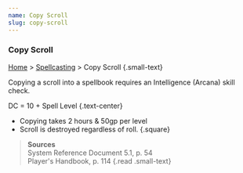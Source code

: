 ```yaml
---
name: Copy Scroll
slug: copy-scroll
---
```

### Copy Scroll
[Home](dm-operations-center) > [Spellcasting](spellcasting) > Copy Scroll {.small-text}

Copying a scroll into a spellbook requires an Intelligence (Arcana) skill check.

 DC = 10 + Spell Level {.text-center}
 
- Copying takes 2 hours & 50gp per level
- Scroll is destroyed regardless of roll.
{.square}

> **Sources** <br/>
> System Reference Document 5.1, p. 54<br/>
> Player's Handbook, p. 114
{.read .small-text}
